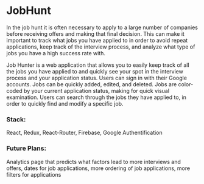 # JobHunt
<p>In the job hunt it is often necessary to apply to a large number of companies before receiving offers and making that final decision. This can make it important to track what jobs you have applied to in order to avoid repeat applications, keep track of the interview process, and analyze what type of jobs you have a high success rate with.</p>

<p>Job Hunter is a web application that allows you to easily keep track of all the jobs you have applied to and quickly see your spot in the interview process and your application status. Users can sign in with their Google accounts. Jobs can be quickly added, edited, and deleted. Jobs are color-coded by your current application status, making for quick visual examination. Users can search through the jobs they have applied to, in order to quickly find and modify a specific job.</p>


<h3>Stack:</h3>
<p>React, Redux, React-Router, Firebase, Google Authentification</p>


<h3>Future Plans:</h3>
<p>Analytics page that predicts what factors lead to more interviews and offers, dates for job applications, more ordering of job applications, more filters for applications</p>

